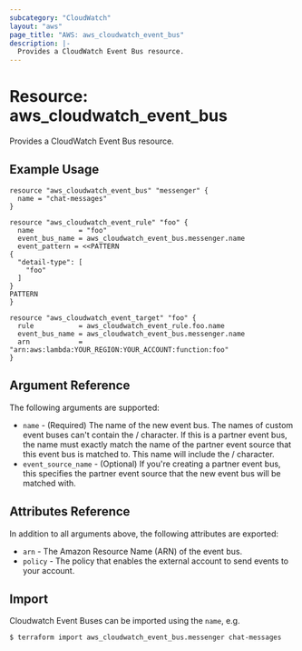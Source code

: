 ```yaml
---
subcategory: "CloudWatch"
layout: "aws"
page_title: "AWS: aws_cloudwatch_event_bus"
description: |-
  Provides a CloudWatch Event Bus resource.
---
```


# Resource: aws_cloudwatch_event_bus

Provides a CloudWatch Event Bus resource.

## Example Usage

```hcl
resource "aws_cloudwatch_event_bus" "messenger" {
  name = "chat-messages"
}

resource "aws_cloudwatch_event_rule" "foo" {
  name           = "foo"
  event_bus_name = aws_cloudwatch_event_bus.messenger.name
  event_pattern = <<PATTERN
{
  "detail-type": [
    "foo"
  ]
}
PATTERN
}

resource "aws_cloudwatch_event_target" "foo" {
  rule           = aws_cloudwatch_event_rule.foo.name
  event_bus_name = aws_cloudwatch_event_bus.messenger.name
  arn            = "arn:aws:lambda:YOUR_REGION:YOUR_ACCOUNT:function:foo"
}
```

## Argument Reference

The following arguments are supported:

* `name` - (Required) The name of the new event bus.
	The names of custom event buses can't contain the / character.
	If this is a partner event bus, the name must exactly match the name of the partner event source that this event bus is matched to. This name will include the / character.
* `event_source_name` - (Optional) If you're creating a partner event bus, this specifies the partner event source that the new event bus will be matched with.

## Attributes Reference

In addition to all arguments above, the following attributes are exported:

* `arn` - The Amazon Resource Name (ARN) of the event bus.
* `policy` - The policy that enables the external account to send events to your account.


## Import

Cloudwatch Event Buses can be imported using the `name`, e.g.

```
$ terraform import aws_cloudwatch_event_bus.messenger chat-messages
```